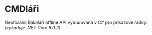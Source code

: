 # CMDláři
Neoficiální Bakaláři offline API vybudována v C# pro příkazové řádky. _(vyžaduje .NET Core 6.0.2)_
